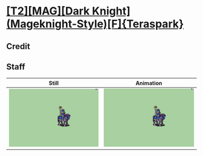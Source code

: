 # [\[T2\]\[MAG\]\[Dark Knight\]\(Mageknight-Style\)\[F\]{Teraspark}](../)

## Credit


	
## Staff

| Still | Animation |
| :---: | :-------: |
| ![Staff still](./Staff_000.png) | ![Staff animation](./Staff.gif) |

